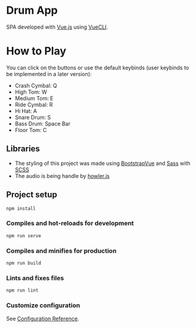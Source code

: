 # Drum App

SPA developed with [Vue.js](https://vuejs.org/) using [VueCLI](https://cli.vuejs.org/).

# How to Play
You can click on the buttons or use the default keybinds (user keybinds to be implemented in a later version):

* Crash Cymbal: Q
* High Tom: W
* Medium Tom: E
* Ride Cymbal: R
* Hi Hat: A
* Snare Drum: S
* Bass Drum: Space Bar
* Floor Tom: C

## Libraries

* The styling of this project was made using [BootstrapVue](https://bootstrap-vue.org/) and [Sass](https://sass-lang.com/) with [SCSS](https://sass-lang.com/documentation/syntax)
* The audio is being handle by [howler.js](https://howlerjs.com/)

## Project setup
```
npm install
```

### Compiles and hot-reloads for development
```
npm run serve
```

### Compiles and minifies for production
```
npm run build
```

### Lints and fixes files
```
npm run lint
```

### Customize configuration
See [Configuration Reference](https://cli.vuejs.org/config/).
